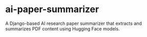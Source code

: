# ai-paper-summarizer
A Django-based AI research paper summarizer that extracts and summarizes PDF content using Hugging Face models.
